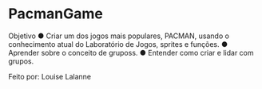 # PacmanGame

Objetivo 
● Criar um dos jogos mais populares, PACMAN, usando o conhecimento atual do Laboratório de Jogos, sprites e funções.
● Aprender sobre o conceito de gruposs.
● Entender como criar e lidar com grupos.

Feito por: Louise Lalanne
